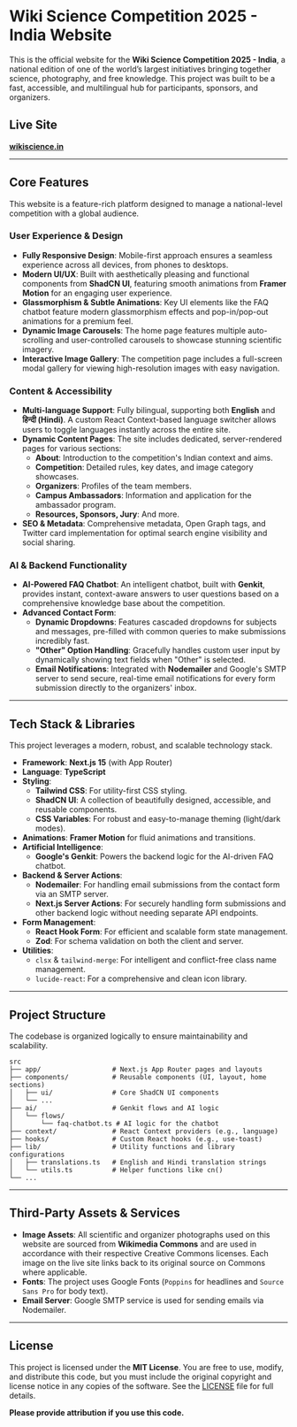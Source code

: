 
# Wiki Science Competition 2025 - India Website

This is the official website for the **Wiki Science Competition 2025 - India**, a national edition of one of the world’s largest initiatives bringing together science, photography, and free knowledge. This project was built to be a fast, accessible, and multilingual hub for participants, sponsors, and organizers.

## Live Site

**[wikiscience.in](https://wikisciencecompetition.vercel.app/)**

---

## Core Features

This website is a feature-rich platform designed to manage a national-level competition with a global audience.

### User Experience & Design
- **Fully Responsive Design**: Mobile-first approach ensures a seamless experience across all devices, from phones to desktops.
- **Modern UI/UX**: Built with aesthetically pleasing and functional components from **ShadCN UI**, featuring smooth animations from **Framer Motion** for an engaging user experience.
- **Glassmorphism & Subtle Animations**: Key UI elements like the FAQ chatbot feature modern glassmorphism effects and pop-in/pop-out animations for a premium feel.
- **Dynamic Image Carousels**: The home page features multiple auto-scrolling and user-controlled carousels to showcase stunning scientific imagery.
- **Interactive Image Gallery**: The competition page includes a full-screen modal gallery for viewing high-resolution images with easy navigation.

### Content & Accessibility
- **Multi-language Support**: Fully bilingual, supporting both **English** and **हिन्दी (Hindi)**. A custom React Context-based language switcher allows users to toggle languages instantly across the entire site.
- **Dynamic Content Pages**: The site includes dedicated, server-rendered pages for various sections:
  - **About**: Introduction to the competition's Indian context and aims.
  - **Competition**: Detailed rules, key dates, and image category showcases.
  - **Organizers**: Profiles of the team members.
  - **Campus Ambassadors**: Information and application for the ambassador program.
  - **Resources, Sponsors, Jury**: And more.
- **SEO & Metadata**: Comprehensive metadata, Open Graph tags, and Twitter card implementation for optimal search engine visibility and social sharing.

### AI & Backend Functionality
- **AI-Powered FAQ Chatbot**: An intelligent chatbot, built with **Genkit**, provides instant, context-aware answers to user questions based on a comprehensive knowledge base about the competition.
- **Advanced Contact Form**:
  - **Dynamic Dropdowns**: Features cascaded dropdowns for subjects and messages, pre-filled with common queries to make submissions incredibly fast.
  - **"Other" Option Handling**: Gracefully handles custom user input by dynamically showing text fields when "Other" is selected.
  - **Email Notifications**: Integrated with **Nodemailer** and Google's SMTP server to send secure, real-time email notifications for every form submission directly to the organizers' inbox.

---

## Tech Stack & Libraries

This project leverages a modern, robust, and scalable technology stack.

- **Framework**: **Next.js 15** (with App Router)
- **Language**: **TypeScript**
- **Styling**:
  - **Tailwind CSS**: For utility-first CSS styling.
  - **ShadCN UI**: A collection of beautifully designed, accessible, and reusable components.
  - **CSS Variables**: For robust and easy-to-manage theming (light/dark modes).
- **Animations**: **Framer Motion** for fluid animations and transitions.
- **Artificial Intelligence**:
  - **Google's Genkit**: Powers the backend logic for the AI-driven FAQ chatbot.
- **Backend & Server Actions**:
  - **Nodemailer**: For handling email submissions from the contact form via an SMTP server.
  - **Next.js Server Actions**: For securely handling form submissions and other backend logic without needing separate API endpoints.
- **Form Management**:
  - **React Hook Form**: For efficient and scalable form state management.
  - **Zod**: For schema validation on both the client and server.
- **Utilities**:
  - `clsx` & `tailwind-merge`: For intelligent and conflict-free class name management.
  - `lucide-react`: For a comprehensive and clean icon library.

---

## Project Structure

The codebase is organized logically to ensure maintainability and scalability.

```
src
├── app/                  # Next.js App Router pages and layouts
├── components/           # Reusable components (UI, layout, home sections)
│   ├── ui/               # Core ShadCN UI components
│   └── ...
├── ai/                   # Genkit flows and AI logic
│   └── flows/
│       └── faq-chatbot.ts # AI logic for the chatbot
├── context/              # React Context providers (e.g., language)
├── hooks/                # Custom React hooks (e.g., use-toast)
├── lib/                  # Utility functions and library configurations
│   ├── translations.ts   # English and Hindi translation strings
│   └── utils.ts          # Helper functions like cn()
└── ...
```

---

## Third-Party Assets & Services

- **Image Assets**: All scientific and organizer photographs used on this website are sourced from **Wikimedia Commons** and are used in accordance with their respective Creative Commons licenses. Each image on the live site links back to its original source on Commons where applicable.
- **Fonts**: The project uses Google Fonts (`Poppins` for headlines and `Source Sans Pro` for body text).
- **Email Server**: Google SMTP service is used for sending emails via Nodemailer.

---

## License

This project is licensed under the **MIT License**. You are free to use, modify, and distribute this code, but you must include the original copyright and license notice in any copies of the software. See the [LICENSE](LICENSE) file for full details.

**Please provide attribution if you use this code.**

